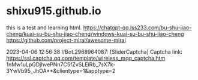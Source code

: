 # shixu915.github.io
this is a test and learning html.
https://chatgpt-qq.lss233.com/bu-shu-jiao-cheng/kuai-su-bu-shu-jiao-cheng/windows-kuai-su-bu-shu-jiao-cheng
https://github.com/project-mirai/awesome-mirai


2023-04-06 12:56:38 I/Bot.2968964087: [SliderCaptcha] Captcha link: https://ssl.captcha.qq.com/template/wireless_mqq_captcha.htm
1nMw1uLpGDjhvePNn7C5fZvSLEiRb_7sX7k-3YwVb95_JhOA**&clientype=1&apptype=2
